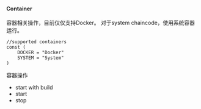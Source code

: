 #### Container
容器相关操作，目前仅仅支持Docker。
对于system chaincode，使用系统容器运行。
```golang
//supported containers
const (
	DOCKER = "Docker"
	SYSTEM = "System"
)
```

容器操作
- start with build
- start
- stop
